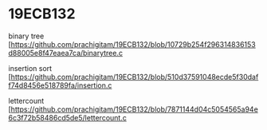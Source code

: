 # 19ECB132

binary tree [https://github.com/prachigitam/19ECB132/blob/10729b254f296314836153d88005e8f47eaea7ca/binarytree.c

insertion sort [https://github.com/prachigitam/19ECB132/blob/510d37591048ecde5f30daff74d8456e518789fa/insertion.c

lettercount [https://github.com/prachigitam/19ECB132/blob/7871144d04c5054565a94e6c3f72b58486cd5de5/lettercount.c
